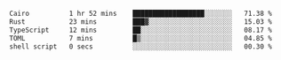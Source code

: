 <!--START_SECTION:waka-->

```txt
Cairo          1 hr 52 mins    ██████████████████░░░░░░░   71.38 %
Rust           23 mins         ███▓░░░░░░░░░░░░░░░░░░░░░   15.03 %
TypeScript     12 mins         ██░░░░░░░░░░░░░░░░░░░░░░░   08.17 %
TOML           7 mins          █▒░░░░░░░░░░░░░░░░░░░░░░░   04.85 %
shell script   0 secs          ░░░░░░░░░░░░░░░░░░░░░░░░░   00.30 %
```

<!--END_SECTION:waka-->